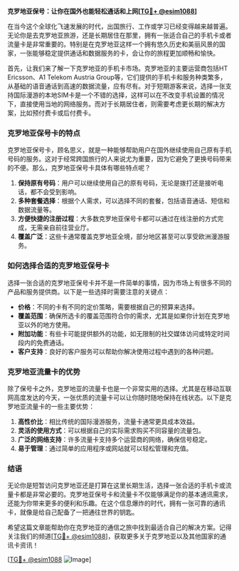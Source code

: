 **克罗地亚保号：让你在国外也能轻松通话和上网[[TG💪+ @esim1088](https://t.me/s/esim1088)]**

在当今这个全球化飞速发展的时代，出国旅行、工作或学习已经变得越来越普遍。无论你是去克罗地亚旅游，还是长期居住在那里，拥有一张适合自己的手机卡或者流量卡是非常重要的。特别是在克罗地亚这样一个拥有悠久历史和美丽风景的国家，一张能够稳定提供通话和数据服务的卡，会让你的旅程更加顺畅和愉快。

首先，让我们来了解一下克罗地亚的手机卡市场。克罗地亚的主要运营商包括HT Ericsson、A1 Telekom Austria Group等，它们提供的手机卡和服务种类繁多，从基础的语音通话到高速的数据流量，应有尽有。对于短期游客来说，选择一张支持国际漫游的本地SIM卡是一个不错的选择，这样可以在不改变手机设置的情况下，直接使用当地的网络服务。而对于长期居住者，则需要考虑更长期的解决方案，比如预付费卡或后付费卡。

### 克罗地亚保号卡的特点

克罗地亚保号卡，顾名思义，就是一种能够帮助用户在国外继续使用自己原有手机号码的服务。这对于经常跨国旅行的人来说尤为重要，因为它避免了更换号码带来的不便。那么，克罗地亚保号卡具体有哪些特点呢？

1. **保持原有号码**：用户可以继续使用自己的原有号码，无论是拨打还是接听电话，都不会受到影响。
2. **多种套餐选择**：根据个人需求，可以选择不同的套餐，包括语音通话、短信和数据流量等。
3. **方便快捷的注册过程**：大多数克罗地亚保号卡都可以通过在线注册的方式完成，无需亲自前往营业厅。
4. **覆盖广泛**：这些卡通常覆盖克罗地亚全境，部分地区甚至可以享受欧洲漫游服务。

### 如何选择合适的克罗地亚保号卡

选择一张合适的克罗地亚保号卡并不是一件简单的事情，因为市场上有很多不同的产品和服务提供商。以下是一些选择时需要注意的关键点：

- **价格**：不同的卡有不同的定价策略，需要根据自己的预算来选择。
- **覆盖范围**：确保所选卡的覆盖范围符合你的需求，尤其是如果你计划在克罗地亚以外的地方使用。
- **附加功能**：有些卡可能提供额外的功能，如无限制的社交媒体访问或特定时间段内的免费通话。
- **客户支持**：良好的客户服务可以帮助你解决使用过程中遇到的各种问题。

### 克罗地亚流量卡的优势

除了保号卡之外，克罗地亚的流量卡也是一个非常实用的选择。尤其是在移动互联网高度发达的今天，一张优质的流量卡可以让你随时随地保持在线状态。以下是克罗地亚流量卡的一些主要优势：

1. **高性价比**：相比传统的国际漫游服务，流量卡通常更具成本效益。
2. **灵活的使用方式**：可以根据自己的实际需求购买不同容量的流量包。
3. **广泛的网络支持**：许多流量卡支持多个运营商的网络，确保信号稳定。
4. **易于管理**：通过简单的应用程序或网站就可以轻松管理和充值。

### 结语

无论你是短暂访问克罗地亚还是打算在这里长期生活，选择一张合适的手机卡或流量卡都是非常必要的。克罗地亚保号卡和流量卡不仅能够满足你的基本通讯需求，还能为你带来更多的便利和乐趣。在这个信息爆炸的时代，拥有一张可靠的通讯卡，就像是给自己配备了一把通往世界的钥匙。

希望这篇文章能帮助你在克罗地亚的通信之旅中找到最适合自己的解决方案。记得关注我们的频道[[TG💪+ @esim1088](https://t.me/s/esim1088)]，获取更多关于克罗地亚以及其他国家的通讯卡资讯！

[[TG💪+ @esim1088](https://t.me/s/esim1088) ![Image](https://i.postimg.cc/4NQfJmqS/Snipaste-2025-05-13-00-14-12.png)]